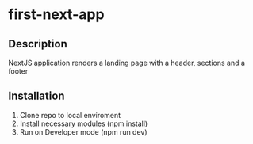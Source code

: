 # first-next-app

## Description

NextJS application renders a landing 
page with a header, sections and a footer

## Installation

1. Clone repo to local enviroment
1. Install necessary modules (npm install)
1. Run on Developer mode (npm run dev)
